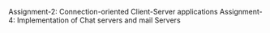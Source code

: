 Assignment-2: Connection-oriented Client-Server applications
Assignment-4: Implementation of Chat servers and mail Servers
